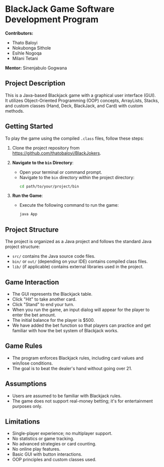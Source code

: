 # BlackJack Game Software Development Program

**Contributors:**
- Thato Baloyi
- Nokubonga Sithole
- Esihle Nogoqa
- Milani Tetani

**Mentor:** Sinenjabulo Gogwana

## Project Description
This is a Java-based Blackjack game with a graphical user interface (GUI). It utilizes Object-Oriented Programming (OOP) concepts, ArrayLists, Stacks, and custom classes (Hand, Deck, BlackJack, and Card) with custom methods.

## Getting Started
To play the game using the compiled `.class` files, follow these steps:

1. Clone the project repository from https://github.com/thatobaloyi/BlackJokers.

2. **Navigate to the `bin` Directory**:
   - Open your terminal or command prompt.
   - Navigate to the `bin` directory within the project directory:
     ```bash
     cd path/to/your/project/bin
     ```

3. **Run the Game**:
   - Execute the following command to run the game:
     ```bash
     java App
     ```

## Project Structure
The project is organized as a Java project and follows the standard Java project structure:

- `src/` contains the Java source code files.
- `bin/` or `out/` (depending on your IDE) contains compiled class files.
- `lib/` (if applicable) contains external libraries used in the project.

## Game Interaction
- The GUI represents the Blackjack table.
- Click "Hit" to take another card.
- Click "Stand" to end your turn.
- When you run the game, an input dialog will appear for the player to enter the bet amount.
- The initial balance for the player is $500.
- We have added the bet function so that players can practice and get familiar with how the bet system of Blackjack works.

## Game Rules
- The program enforces Blackjack rules, including card values and win/lose conditions.
- The goal is to beat the dealer's hand without going over 21.

## Assumptions
- Users are assumed to be familiar with Blackjack rules.
- The game does not support real-money betting; it's for entertainment purposes only.

## Limitations
- Single-player experience; no multiplayer support.
- No statistics or game tracking.
- No advanced strategies or card counting.
- No online play features.
- Basic GUI with button interactions.
- OOP principles and custom classes used.
